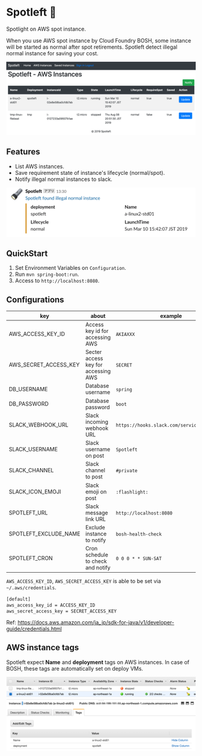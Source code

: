 # Spotleft :flashlight:

Spotlight on AWS spot instance.

When you use AWS spot instance by Cloud Foundry BOSH, some instance will be started as normal after spot retirements. Spotleft detect illegal normal instance for saving your cost.

![](docs/images/Spotleft_Screenshot.png)

## Features
- List AWS instances.
- Save requirement state of instance's lifecycle (normal/spot). 
- Notify illegal normal instances to slack.

![](docs/images/Spotleft_Slack_Notification.png)

## QuickStart

1. Set Environment Variables on `Configuration`.
1. Run `mvn spring-boot:run`.
1. Access to `http://localhost:8080`.

## Configurations

| key                   | about                               | example                                     |
| --------------------- | ----------------------------------- | ------------------------------------------- |
| AWS_ACCESS_KEY_ID     | Access key id for accessing AWS     | `AKIAXXX`                                   |
| AWS_SECRET_ACCESS_KEY | Secter access key for accessing AWS | `SECRET`                                    |
| DB_USERNAME           | Database username                   | `spring`                                    |
| DB_PASSWORD           | Database password                   | `boot`                                      |
| SLACK_WEBHOOK_URL     | Slack incoming webhook URL          | `https://hooks.slack.com/services/XXX/XXX/` |
| SLACK_USERNAME        | Slack username on post              | `Spotleft`                                  |
| SLACK_CHANNEL         | Slack channel to post               | `#private`                                  |
| SLACK_ICON_EMOJI      | Slack emoji on post                 | `:flashlight:`                              |
| SPOTLEFT_URL          | Slack message link URL              | `http://localhost:8080`                     |
| SPOTLEFT_EXCLUDE_NAME | Exclude instance to notify          | `bosh-health-check`                         |
| SPOTLEFT_CRON         | Cron schedule to check and notify   | `0 0 0 * * SUN-SAT`                         |

`AWS_ACCESS_KEY_ID`, `AWS_SECRET_ACCESS_KEY` is able to be set via `~/.aws/credentials`.

```
[default]
aws_access_key_id = ACCESS_KEY_ID
aws_secret_access_key = SECRET_ACCESS_KEY
```

Ref: https://docs.aws.amazon.com/ja_jp/sdk-for-java/v1/developer-guide/credentials.html

## AWS instance tags
Spotleft expect **Name** and **deployment** tags on AWS instances. In case of BOSH, these tags are automatically set on deploy VMs.

![](docs/images/Spotleft_AWS_tags.png)
